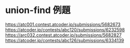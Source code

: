 # union-find 例題
https://atc001.contest.atcoder.jp/submissions/5682673
https://atcoder.jp/contests/abc120/submissions/6232598
https://arc032.contest.atcoder.jp/submissions/5682827
https://atcoder.jp/contests/abc126/submissions/6334139